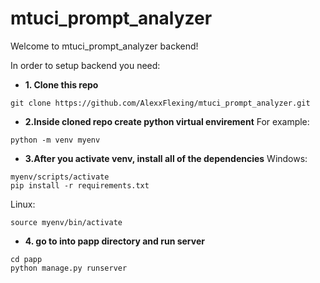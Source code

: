# mtuci_prompt_analyzer
Welcome to mtuci_prompt_analyzer backend!

In order to setup backend you need:

 - **1. Clone this repo**
```
git clone https://github.com/AlexxFlexing/mtuci_prompt_analyzer.git
```
 - **2.Inside cloned repo create python virtual envirement**
  For example:
```
python -m venv myenv
```
- **3.After you activate venv, install all of the dependencies**
Windows:
```
myenv/scripts/activate
pip install -r requirements.txt
```
Linux:
```
source myenv/bin/activate
```
- **4. go to into papp directory and run server**
```
cd papp
python manage.py runserver
```
